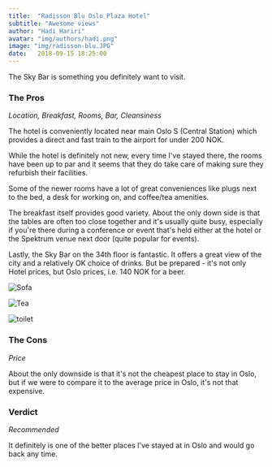 ```yaml
---
title:  "Radisson Blu Oslo Plaza Hotel"
subtitle: "Awesome views"
author: "Hadi Hariri"
avatar: "img/authors/hadi.png"
image: "img/radisson-blu.JPG"
date:   2018-09-15 18:25:00
---
```


The Sky Bar is something you definitely want to visit.

### The Pros

*Location, Breakfast, Rooms, Bar, Cleansiness*

The hotel is conveniently located near main Oslo S (Central Station) which provides a direct and fast train to the airport for under 200 NOK. 

While the hotel is definitely not new, every time I've stayed there, the rooms have been up to par and it seems that they do take care of making sure they 
refurbish their facilities. 

Some of the newer rooms have a lot of great conveniences like plugs next to the bed, a desk for working on, and coffee/tea amenities. 

The breakfast itself provides good variety. About the only down side is that the tables are often too close together and it's usually quite busy, especially if you're 
there during a conference or event that's held either at the hotel or the Spektrum venue next door (quite popular for events).

Lastly, the Sky Bar on the 34th floor is fantastic. It offers a great view of the city and a relatively OK choice of drinks. But be prepared - it's not only Hotel prices, but Oslo prices, i.e. 140 NOK for a beer.

![Sofa](img/radisson-blu-sofa.jpg)

![Tea](img/radisson-blu-sofa.jpg)

![toilet](img/radisson-blu-toilet.jpg)

### The Cons

*Price*

About the only downside is that it's not the cheapest place to stay in Oslo, but if we were to compare it to the average price in Oslo, it's not that expensive.

### Verdict

*Recommended*

It definitely is one of the better places I've stayed at in Oslo and would go back any time.

